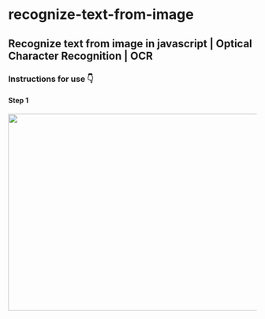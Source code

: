 # recognize-text-from-image
## Recognize text from image in javascript | Optical Character Recognition | OCR

<h3>Instructions for use 👇</h3>
<h4>Step 1</h4>
<img src="https://github.com/ulugbekivich/recognize-text-from-image/blob/main/assets/choose_file.jpg" width="600" height="400">